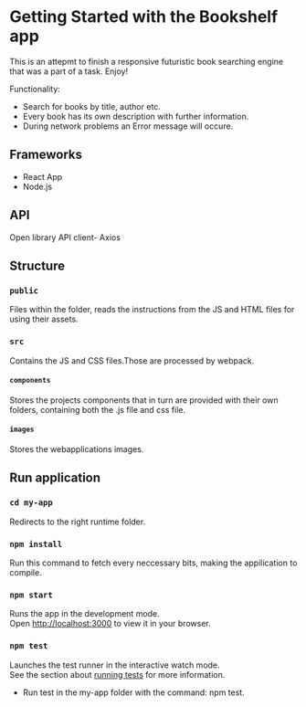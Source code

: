 # Getting Started with the Bookshelf app

This is an attepmt to finish a responsive futuristic book searching engine that was a part of a task. Enjoy!

Functionality:
* Search for books by title, author etc.
* Every book has its own description with further information.
* During network problems an Error message will occure. 

## Frameworks

* React App
* Node.js

## API

Open library
API client- Axios

## Structure

### `public`
Files within the folder, reads the instructions from the JS and HTML files for using their assets.
### `src `
 Contains the JS and CSS files.Those are processed by webpack.
#### `components `
 Stores the projects components that in turn are provided with their own folders, containing both the .js file and css file. 

 #### `images` 
 Stores the webapplications images.


## Run application

### `cd my-app`

Redirects to the right runtime folder.

### `npm install`

Run this command to fetch every neccessary bits, making the appilication to compile.

### `npm start`

Runs the app in the development mode.\
Open [http://localhost:3000](http://localhost:3000) to view it in your browser.

### `npm test`

Launches the test runner in the interactive watch mode.\
See the section about [running tests](https://facebook.github.io/create-react-app/docs/running-tests) for more information.

* Run test in the my-app folder with the command: npm test.

